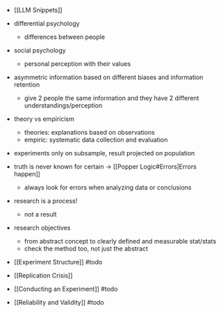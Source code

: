 - [[LLM Snippets]]

- differential psychology
	- differences between people
- social psychology
	- personal perception with their values

- asymmetric information based on different biases and information retention
	- give 2 people the same information and they have 2 different understandings/perception

- theory vs empiricism
	- theories: explanations based on observations
	- empiric: systematic data collection and evaluation

- experiments only on subsample, result projected on population
- truth is never known for certain -> [[Popper Logic#Errors|Errors happen]]
	- always look for errors when analyzing data or conclusions
- research is a process!
	- not a result
- research objectives 
	- from abstract concept to clearly defined and measurable stat/stats
	- check the method too, not just the abstract

- [[Experiment Structure]] #todo
- [[Replication Crisis]]
- [[Conducting an Experiment]] #todo
- [[Reliability and Validity]] #todo
